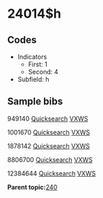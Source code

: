 # 24014$h

## Codes

-   Indicators
    -   First: 1
    -   Second: 4
-   Subfield: h

## Sample bibs

949140 [Quicksearch](https://search.library.yale.edu/catalog/949140) [VXWS](http://prodorbis.library.yale.edu:7014/vxws/GetHoldingsService?bibId=949140)

1001670 [Quicksearch](https://search.library.yale.edu/catalog/1001670) [VXWS](http://prodorbis.library.yale.edu:7014/vxws/GetHoldingsService?bibId=1001670)

1878142 [Quicksearch](https://search.library.yale.edu/catalog/1878142) [VXWS](http://prodorbis.library.yale.edu:7014/vxws/GetHoldingsService?bibId=1878142)

8806700 [Quicksearch](https://search.library.yale.edu/catalog/8806700) [VXWS](http://prodorbis.library.yale.edu:7014/vxws/GetHoldingsService?bibId=8806700)

12384644 [Quicksearch](https://search.library.yale.edu/catalog/12384644) [VXWS](http://prodorbis.library.yale.edu:7014/vxws/GetHoldingsService?bibId=12384644)

**Parent topic:**[240](../../tags/240/240.md)

